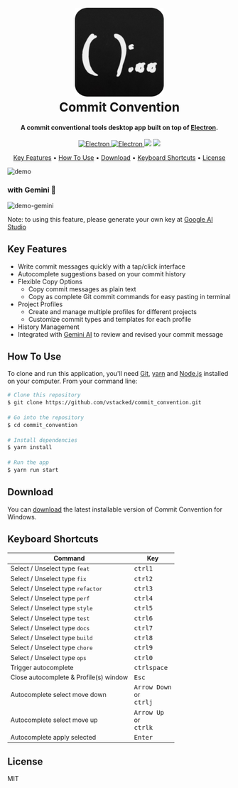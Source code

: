 <h1 align="center">
  <br>
  <a href="https://github.com/vstacked/commit_convention"><img src="./icon.png" alt="Markdownify" width="200"></a>
  <br>
  Commit Convention
  <br>
</h1>

<h4 align="center">A commit conventional tools desktop app built on top of <a href="http://electron.atom.io" target="_blank">Electron</a>.</h4>

<p align="center">
  <a href="https://www.electronjs.org/">
    <img src="https://img.shields.io/badge/Electron-191970?logo=Electron&logoColor=white"
         alt="Electron">
  </a>
  <a href="https://jquery.com/">
    <img src="https://img.shields.io/badge/jquery-%230769AD.svg?logo=jquery&logoColor=white"
         alt="Electron">
  </a>
  <a href="https://code.visualstudio.com/"><img src="https://img.shields.io/badge/Visual%20Studio%20Code-0078d7.svg?logo=visual-studio-code&logoColor=white"></a>
  <a href="https://github.com/vstacked/commit_convention">
      <img src="https://img.shields.io/github/last-commit/vstacked/commit_convention">
  </a>
</p>

<p align="center">
  <a href="#key-features">Key Features</a> •
  <a href="#how-to-use">How To Use</a> •
  <a href="#download">Download</a> •
  <a href="#keyboard-shortcuts">Keyboard Shortcuts</a> •
  <a href="#license">License</a>
</p>

![demo](https://github.com/user-attachments/assets/e7d6d6e2-e368-4119-b529-b224be67501d)

### with Gemini 🎉

![demo-gemini](https://github.com/user-attachments/assets/e7bbba28-91a1-4a68-bed5-3c9a7ee2a466)

Note: to using this feature, please generate your own key at [Google AI Studio](https://aistudio.google.com/)

## Key Features

- Write commit messages quickly with a tap/click interface
- Autocomplete suggestions based on your commit history
- Flexible Copy Options
  - Copy commit messages as plain text
  - Copy as complete Git commit commands for easy pasting in terminal
- Project Profiles
  - Create and manage multiple profiles for different projects
  - Customize commit types and templates for each profile
- History Management
- Integrated with [Gemini AI](https://gemini.google.com/) to review and revised your commit message

## How To Use

To clone and run this application, you'll need [Git](https://git-scm.com), [yarn](https://yarnpkg.com/) and [Node.js](https://nodejs.org/en/download/) installed on your computer. From your command line:

```bash
# Clone this repository
$ git clone https://github.com/vstacked/commit_convention.git

# Go into the repository
$ cd commit_convention

# Install dependencies
$ yarn install

# Run the app
$ yarn run start
```

## Download

You can [download](https://github.com/vstacked/commit_convention/releases/tag/1.0.0) the latest installable version of Commit Convention for Windows.

## Keyboard Shortcuts

| Command                                | Key                                                            |
| -------------------------------------- | -------------------------------------------------------------- |
| Select / Unselect type `feat`          | <kbd>ctrl</kbd><kbd>1</kbd>                                    |
| Select / Unselect type `fix`           | <kbd>ctrl</kbd><kbd>2</kbd>                                    |
| Select / Unselect type `refactor`      | <kbd>ctrl</kbd><kbd>3</kbd>                                    |
| Select / Unselect type `perf`          | <kbd>ctrl</kbd><kbd>4</kbd>                                    |
| Select / Unselect type `style`         | <kbd>ctrl</kbd><kbd>5</kbd>                                    |
| Select / Unselect type `test`          | <kbd>ctrl</kbd><kbd>6</kbd>                                    |
| Select / Unselect type `docs`          | <kbd>ctrl</kbd><kbd>7</kbd>                                    |
| Select / Unselect type `build`         | <kbd>ctrl</kbd><kbd>8</kbd>                                    |
| Select / Unselect type `chore`         | <kbd>ctrl</kbd><kbd>9</kbd>                                    |
| Select / Unselect type `ops`           | <kbd>ctrl</kbd><kbd>0</kbd>                                    |
| Trigger autocomplete                   | <kbd>ctrl</kbd><kbd>space</kbd>                                |
| Close autocomplete & Profile(s) window | <kbd>Esc</kbd>                                                 |
| Autocomplete select move down          | <kbd>Arrow Down</kbd><br/>or <br/> <kbd>ctrl</kbd><kbd>j</kbd> |
| Autocomplete select move up            | <kbd>Arrow Up</kbd><br/>or <br/> <kbd>ctrl</kbd><kbd>k</kbd>   |
| Autocomplete apply selected            | <kbd>Enter</kbd>                                               |

## License

MIT
